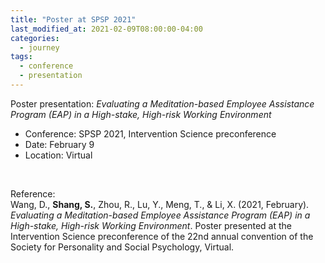 ```yaml
---
title: "Poster at SPSP 2021"
last_modified_at: 2021-02-09T08:00:00-04:00
categories:
  - journey
tags:
  - conference
  - presentation
---
```


Poster presentation: *Evaluating a Meditation-based Employee Assistance Program (EAP) in a High-stake, High-risk Working Environment*

- Conference: SPSP 2021, Intervention Science preconference
- Date: February 9
- Location: Virtual


<br>

Reference: <br>
Wang, D., **Shang, S.**, Zhou, R., Lu, Y., Meng, T., & Li, X. (2021, February). *Evaluating a Meditation-based Employee Assistance Program (EAP) in a High-stake, High-risk Working Environment*. Poster presented at the Intervention Science preconference of the 22nd annual convention of the Society for Personality and Social Psychology, Virtual.